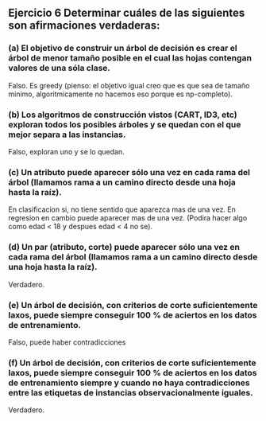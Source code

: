 ## Ejercicio 6 Determinar cuáles de las siguientes son afirmaciones verdaderas:

### (a) El objetivo de construir un árbol de decisión es crear el árbol de menor tamaño posible en el cual las hojas contengan valores de una sóla clase.

Falso. Es greedy (pienso: el objetivo igual creo que es que sea de tamaño minimo, algoritmicamente no hacemos eso
porque es np-completo).

### (b) Los algoritmos de construcción vistos (CART, ID3, etc) exploran todos los posibles árboles y se quedan con el que mejor separa a las instancias.

Falso, exploran uno y se lo quedan.

### (c) Un atributo puede aparecer sólo una vez en cada rama del árbol (llamamos rama a un camino directo desde una hoja hasta la raíz).

En clasificacion si, no tiene sentido que aparezca mas de una vez. En regresion en cambio puede aparecer
mas de una vez. (Podira hacer algo como edad < 18 y despues edad < 4 no se).

### (d) Un par (atributo, corte) puede aparecer sólo una vez en cada rama del árbol (llamamos rama a un camino directo desde una hoja hasta la raíz).

Verdadero.

### (e) Un árbol de decisión, con criterios de corte suficientemente laxos, puede siempre conseguir 100 % de aciertos en los datos de entrenamiento.

Falso, puede haber contradicciones

### (f) Un árbol de decisión, con criterios de corte suficientemente laxos, puede siempre conseguir 100 % de aciertos en los datos de entrenamiento siempre y cuando no haya contradicciones entre las etiquetas de instancias observacionalmente iguales.

Verdadero.
